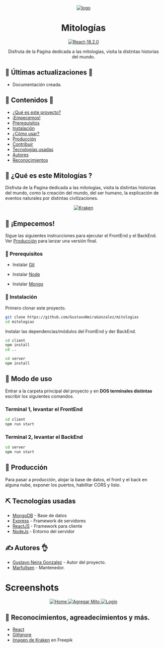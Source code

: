 <div align="center">
  <a href="https://github.com/GustavoNeiraGonzalez/mitologias" rel="noopener">
    <img src="./docs/img/logo.png" alt="logo">
  </a>
</div>

<h1 align="center">Mitologías</h1>

<div align="center">

[![React-18.2.0](https://img.shields.io/badge/React-18.2.0-teal.svg "Badge react.js")](https://reactjs.org/)

</div>

<div align="center">
  Disfruta de la Pagina dedicada a las mitologias, visita la distintas historias del mundo.
</div>

## 📘 Últimas actualizaciones 👀
- Documentación creada.

## 📝 Contenidos 📂

- [¿Qué es este proyecto?](#about)
- [¡Empecemos!](#getting_started)
- [Prerequisitos](#prerequisites)
- [Instalación](#installing)
- [¿Cómo usar?](#usage)
- [Producción](#deployment)
- [Contribuir](../CONTRIBUTING.md)
- [Tecnologías usadas](#built_using)
- [Autores](#authors)
- [Reconocimientos](#acknowledgement)

## 🧐 ¿Qué es este __Mitologías__ ? <a name = "about"></a>

Disfruta de la Pagina dedicada a las mitologias, visita la distintas historias del mundo, como la creación del mundo, del ser humano, la explicación de eventos naturales por distintas civilizaciones.

<div align="center">
  <a href="https://github.com/GustavoNeiraGonzalez/mitologias" rel="noopener">
    <img src="./docs/img/logo.png" alt="Kraken">
  </a>
</div>

## 🏁 ¡Empecemos! <a name = "getting_started"></a>

Sigue las siguientes instrucciones para ejecutar el FrontEnd y el BackEnd. Ver [Producción](#deployment) para lanzar una versión final.

### 📘 Prerequisitos <a name = "prerequisites"></a>

- Instalar [Git](https://git-scm.com/downloads)

- Instalar [Node](https://nodejs.org/en/download/)

- Instalar [Mongo](https://www.mongodb.com/try/download/community)

###  🔧 Instalación <a name = "installing"></a>

Primero clonar este proyecto.

```sh
git clone https://github.com/GustavoNeiraGonzalez/mitologias
cd mitologias
```

Instalar las dependencias/módulos del FrontEnd y der BackEnd.

```sh
cd client
npm install
cd ..
```

```sh
cd server
npm install
```

## 🎈 Modo de uso <a name = "usage"></a>

Entrar a la carpeta principal del proyecto y en **DOS terminales distintas** escribir los siguientes comandos.

### Terminal 1, levantar el FrontEnd

```sh
cd client
npm run start
```

### Terminal 2, levantar el BackEnd

```sh
cd server
npm run start
```

## 🚀 Producción <a name = "deployment"></a>

Para pasar a producción, alojar la base de datos, el front y el back en alguna nube, exponer los puertos, habilitar CORS y listo.

## ⛏️ Tecnologías usadas <a name = "built_using"></a>

- [MongoDB](https://www.mongodb.com/) - Base de datos
- [Express](https://expressjs.com/) - Framework de servidores
- [ReactJS](https://reactjs.org/) - Framework para cliente
- [NodeJs](https://nodejs.org/) - Entorno del servidor

## ✍️ Autores 👌 <a name = "authors"></a>

- [Gustavo Neira Gonzalez](https://github.com/GustavoNeiraGonzalez) - Autor del proyecto.
- [Marfullsen](https://github.com/Marfullsen) - Mantenedor.

# Screenshots
<div align="center">
  <a href="https://github.com/GustavoNeiraGonzalez/mitologias/" rel="noopener">
    <img src="./docs/img/home.png" alt="Home">
  </a>

  <a href="https://github.com/GustavoNeiraGonzalez/mitologias/" rel="noopener">
    <img src="./docs/img/add_myth.png" alt="Agregar Mito">
  </a>

  <a href="https://github.com/GustavoNeiraGonzalez/mitologias/" rel="noopener">
    <img src="./docs/img/login.png" alt="Login">
  </a>
</div>

## 🎉 Reconocimientos, agreadecimientos y más. <a name = "acknowledgement"></a>

- [React](https://reactjs.org/)
- [GitIgnore](https://github.com/github/gitignore)
- <a href="https://www.freepik.es/vector-gratis/velero-logotipo-vector-pulpo-monstruo-kraken-estilo-dibujos-animados-calamar-mito-tentaculo-ilustracion-viaje-aventura_10600922.htm#query=myth&position=1&from_view=search&track=sph">Imagen de Kraken</a> en Freepik
